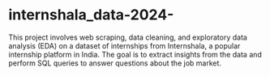 # internshala_data-2024-
This project involves web scraping, data cleaning, and exploratory data analysis (EDA) on a dataset of internships from Internshala, a popular internship platform in India. The goal is to extract insights from the data and perform SQL queries to answer questions about the job market.
